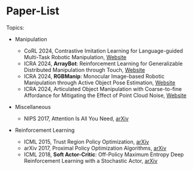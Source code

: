 # Paper-List
Topics:
- Manipulation
  - CoRL 2024, Contrastive Imitation Learning for Language-guided Multi-Task Robotic Manipulation, [Website](https://teleema.github.io/projects/Sigma_Agent/)
  - ICRA 2024, **ArrayBot**: Reinforcement Learning for Generalizable Distributed Manipulation through Touch, [Website](https://steven-xzr.github.io/ArrayBot/)
  - ICRA 2024, **RGBManip**: Monocular Image-based Robotic Manipulation through Active Object Pose Estimation, [Website](https://rgbmanip.github.io/)
  - ICRA 2024, Articulated Object Manipulation with Coarse-to-fine Affordance for Mitigating the Effect of Point Cloud Noise, [Website](https://sites.google.com/view/coarse-to-fine/)
  
  
- Miscellaneous
  - NIPS 2017, Attention Is All You Need, [arXiv](https://arxiv.org/abs/1706.03762)

- Reinforcement Learning
  - ICML 2015, Trust Region Policy Optimization, [arXiv](https://arxiv.org/abs/1502.05477)
  - arXiv 2017, Proximal Policy Optimization Algorithms, [arXiv](https://arxiv.org/abs/1707.06347)
  - ICML 2018, **Soft Actor-Critic**: Off-Policy Maximum Entropy Deep Reinforcement Learning with a Stochastic Actor, [arXiv](https://arxiv.org/abs/1801.01290)